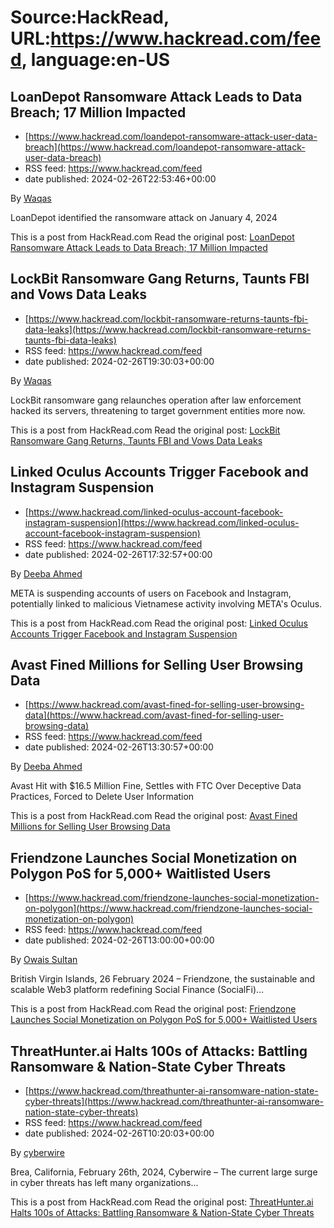 # Source:HackRead, URL:https://www.hackread.com/feed, language:en-US

## LoanDepot Ransomware Attack Leads to Data Breach; 17 Million Impacted
 - [https://www.hackread.com/loandepot-ransomware-attack-user-data-breach](https://www.hackread.com/loandepot-ransomware-attack-user-data-breach)
 - RSS feed: https://www.hackread.com/feed
 - date published: 2024-02-26T22:53:46+00:00

<p>By <a href="https://www.hackread.com/author/hackread/" rel="nofollow">Waqas</a></p>
<p>LoanDepot identified the ransomware attack on January 4, 2024</p>
<p>This is a post from HackRead.com Read the original post: <a href="https://www.hackread.com/loandepot-ransomware-attack-user-data-breach/" rel="nofollow">LoanDepot Ransomware Attack Leads to Data Breach; 17 Million Impacted</a></p>

## LockBit Ransomware Gang Returns, Taunts FBI and Vows Data Leaks
 - [https://www.hackread.com/lockbit-ransomware-returns-taunts-fbi-data-leaks](https://www.hackread.com/lockbit-ransomware-returns-taunts-fbi-data-leaks)
 - RSS feed: https://www.hackread.com/feed
 - date published: 2024-02-26T19:30:03+00:00

<p>By <a href="https://www.hackread.com/author/hackread/" rel="nofollow">Waqas</a></p>
<p>LockBit ransomware gang relaunches operation after law enforcement hacked its servers, threatening to target government entities more now.</p>
<p>This is a post from HackRead.com Read the original post: <a href="https://www.hackread.com/lockbit-ransomware-returns-taunts-fbi-data-leaks/" rel="nofollow">LockBit Ransomware Gang Returns, Taunts FBI and Vows Data Leaks</a></p>

## Linked Oculus Accounts Trigger Facebook and Instagram Suspension
 - [https://www.hackread.com/linked-oculus-account-facebook-instagram-suspension](https://www.hackread.com/linked-oculus-account-facebook-instagram-suspension)
 - RSS feed: https://www.hackread.com/feed
 - date published: 2024-02-26T17:32:57+00:00

<p>By <a href="https://www.hackread.com/author/deeba/" rel="nofollow">Deeba Ahmed</a></p>
<p>META is suspending accounts of users on Facebook and Instagram, potentially linked to malicious Vietnamese activity involving META's Oculus.</p>
<p>This is a post from HackRead.com Read the original post: <a href="https://www.hackread.com/linked-oculus-account-facebook-instagram-suspension/" rel="nofollow">Linked Oculus Accounts Trigger Facebook and Instagram Suspension</a></p>

## Avast Fined Millions for Selling User Browsing Data
 - [https://www.hackread.com/avast-fined-for-selling-user-browsing-data](https://www.hackread.com/avast-fined-for-selling-user-browsing-data)
 - RSS feed: https://www.hackread.com/feed
 - date published: 2024-02-26T13:30:57+00:00

<p>By <a href="https://www.hackread.com/author/deeba/" rel="nofollow">Deeba Ahmed</a></p>
<p>Avast Hit with $16.5 Million Fine, Settles with FTC Over Deceptive Data Practices, Forced to Delete User Information</p>
<p>This is a post from HackRead.com Read the original post: <a href="https://www.hackread.com/avast-fined-for-selling-user-browsing-data/" rel="nofollow">Avast Fined Millions for Selling User Browsing Data</a></p>

## Friendzone Launches Social Monetization on Polygon PoS for 5,000+ Waitlisted Users
 - [https://www.hackread.com/friendzone-launches-social-monetization-on-polygon](https://www.hackread.com/friendzone-launches-social-monetization-on-polygon)
 - RSS feed: https://www.hackread.com/feed
 - date published: 2024-02-26T13:00:00+00:00

<p>By <a href="https://www.hackread.com/author/owais/" rel="nofollow">Owais Sultan</a></p>
<p>British Virgin Islands, 26 February 2024 &#8211; Friendzone, the sustainable and scalable Web3 platform redefining Social Finance (SocialFi)&#8230;</p>
<p>This is a post from HackRead.com Read the original post: <a href="https://www.hackread.com/friendzone-launches-social-monetization-on-polygon/" rel="nofollow">Friendzone Launches Social Monetization on Polygon PoS for 5,000+ Waitlisted Users</a></p>

## ThreatHunter.ai Halts 100s of Attacks: Battling Ransomware & Nation-State Cyber Threats
 - [https://www.hackread.com/threathunter-ai-ransomware-nation-state-cyber-threats](https://www.hackread.com/threathunter-ai-ransomware-nation-state-cyber-threats)
 - RSS feed: https://www.hackread.com/feed
 - date published: 2024-02-26T10:20:03+00:00

<p>By <a href="https://www.hackread.com/author/cyberwire/" rel="nofollow">cyberwire</a></p>
<p>Brea, California, February 26th, 2024, Cyberwire &#8211; The current large surge in cyber threats has left many organizations&#8230;</p>
<p>This is a post from HackRead.com Read the original post: <a href="https://www.hackread.com/threathunter-ai-ransomware-nation-state-cyber-threats/" rel="nofollow">ThreatHunter.ai Halts 100s of Attacks: Battling Ransomware &#038; Nation-State Cyber Threats</a></p>

